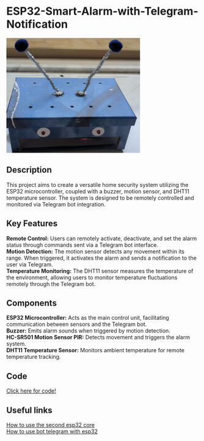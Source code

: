 # ESP32-Smart-Alarm-with-Telegram-Notification

<img src="images/Motion_sensor_smart.png" alt="Motion sensor smart" style="width:350px;height:300px;">

## Description

This project aims to create a versatile home security system utilizing the ESP32 microcontroller, coupled with a buzzer, motion sensor, and DHT11 temperature sensor. The system is designed to be remotely controlled and monitored via Telegram bot integration.

## Key Features

**Remote Control:** Users can remotely activate, deactivate, and set the alarm status through commands sent via a Telegram bot interface.<br>
**Motion Detection:** The motion sensor detects any movement within its range. When triggered, it activates the alarm and sends a notification to the user via Telegram.<br>
**Temperature Monitoring:** The DHT11 sensor measures the temperature of the environment, allowing users to monitor temperature fluctuations remotely through the Telegram bot.

## Components

**ESP32 Microcontroller:** Acts as the main control unit, facilitating communication between sensors and the Telegram bot.<br>
**Buzzer:** Emits alarm sounds when triggered by motion detection.<br>
**HC-SR501 Motion Sensor PIR:** Detects movement and triggers the alarm system.<br>
**DHT11 Temperature Sensor:** Monitors ambient temperature for remote temperature tracking.

## Code

[Click here for code!](Code.ino)

## Useful links

[How to use the second esp32 core](https://www.circuitstate.com/tutorials/how-to-write-parallel-multitasking-applications-for-esp32-using-freertos-arduino/)<br>
[How to use bot telegram with esp32](https://www.youtube.com/watch?v=TOxzQSdivVI)

